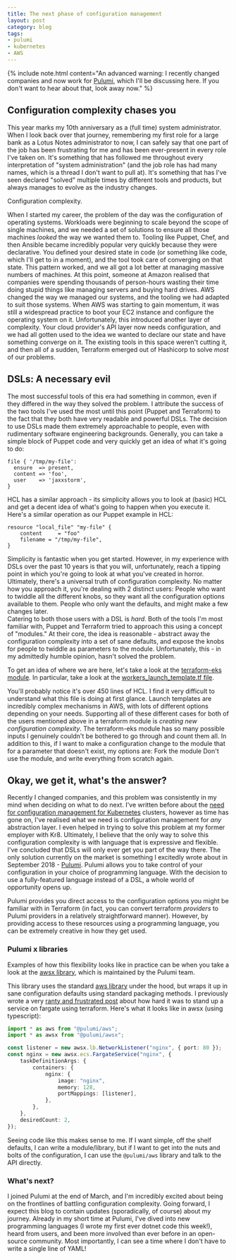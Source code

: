 ```yaml
---
title: The next phase of configuration management
layout: post
category: blog
tags:
- pulumi
- kubernetes
- AWS
---
```



{% include note.html content="An advanced warning: I recently changed companies and now work for [Pulumi](https://pulumi.com), which I'll be discussing here. If you don't want to hear about that, look away now." %}

## Configuration complexity chases you

This year marks my 10th anniversary as a (full time) system administrator. When I look back over that journey, remembering my first role for a large bank as a Lotus Notes administrator to now, I can safely say that one part of the job has been frustrating for me and has been ever-present in every role I've taken on. It's something that has followed me throughout every interpretation of "system administration" (and the job role has had many names, which is a thread I don't want to pull at). It's something that has I've seen declared "solved" multiple times by different tools and products, but always manages to evolve as the industry changes.

Configuration complexity.

When I started my career, the problem of the day was the configuration of operating systems. Workloads were beginning to scale beyond the scope of single machines, and we needed a set of solutions to ensure all those machines _looked_ the way we wanted them to. Tooling like Puppet, Chef, and then Ansible became incredibly popular very quickly because they were declarative. You defined your desired state in code (or something like code, which I'll get to in a moment), and the tool took care of converging on that state. This pattern worked, and we all got a lot better at managing massive numbers of machines.
At this point, someone at Amazon realised that companies were spending thousands of person-hours wasting their time doing stupid things like managing servers and buying hard drives. AWS changed the way we managed our systems, and the tooling we had adapted to suit those systems. When AWS was starting to gain momentum, it was still a widespread practice to boot your EC2 instance and configure the operating system on it.
Unfortunately, this introduced another layer of complexity. Your cloud provider's API layer now needs configuration, and we had all gotten used to the idea we wanted to declare our state and have something converge on it. The existing tools in this space weren't cutting it, and then all of a sudden, Terraform emerged out of Hashicorp to solve _most_ of our problems.

## DSLs: A necessary evil

The most successful tools of this era had something in common, even if they differed in the way they solved the problem. I attribute the success of the two tools I've used the most until this point (Puppet and Terraform) to the fact that they both have very readable and powerful DSLs. The decision to use DSLs made them extremely approachable to people, even with rudimentary software engineering backgrounds. Generally, you can take a simple block of Puppet code and very quickly get an idea of what it's going to do:

```puppet
file { '/tmp/my-file':
  ensure  => present,
  content => 'foo',
  user    => 'jaxxstorm',
}
```

HCL has a similar approach - its simplicity allows you to look at (basic) HCL and get a decent idea of what's going to happen when you execute it. Here's a similar operation as our Puppet example in HCL:

```hcl
resource "local_file" "my-file" {
    content     = "foo"
    filename = "/tmp/my-file",
}
```

Simplicity is fantastic when you get started. However, in my experience with DSLs over the past 10 years is that you will, unfortunately, reach a tipping point in which you're going to look at what you've created in horror. 
Ultimately, there's a universal truth of configuration complexity. No matter how you approach it, you're dealing with 2 distinct users:
People who want to twiddle all the different knobs, so they want all the configuration options available to them.
People who only want the defaults, and might make a few changes later.  
Catering to both those users with a DSL is _hard_. Both of the tools I'm most familiar with, Puppet and Terraform tried to approach this using a concept of "modules." At their core, the idea is reasonable - abstract away the configuration complexity into a set of sane defaults, and expose the knobs for people to twiddle as parameters to the module. Unfortunately, this - in my admittedly humble opinion, hasn't solved the problem. 

To get an idea of where we are here, let's take a look at the [terraform-eks module](https://github.com/terraform-aws-modules/terraform-aws-eks). In particular, take a look at the [workers_launch_template.tf file](https://github.com/terraform-aws-modules/terraform-aws-eks/blob/master/workers_launch_template.tf).

You'll probably notice it's over 450 lines of HCL. I find it very difficult to understand what this file is doing at first glance. Launch templates are incredibly complex mechanisms in AWS, with lots of different options depending on your needs. Supporting all of these different cases for both of the users mentioned above in a terraform module is _creating new configuration complexity_. The terraform-eks module has so many possible inputs I genuinely couldn't be bothered to go through and count them all. In addition to this, if I want to make a configuration change to the module that for a parameter that doesn't exist, my options are:
Fork the module
Don't use the module, and write everything from scratch again.

## Okay, we get it, what's the answer?

Recently I changed companies, and this problem was consistently in my mind when deciding on what to do next. I've written before about the [need for configuration management for Kubernetes](https://leebriggs.co.uk/blog/2018/05/08/kubernetes-config-mgmt.html) clusters, however as time has gone on, I've realised what we need is configuration management for _any_ abstraction layer. I even helped in trying to solve this problem at my former employer with Kr8.
Ultimately, I believe that the only way to solve this configuration complexity is with language that is expressive and flexible. I've concluded that DSLs will only ever get you part of the way there.
The only solution currently on the market is something I excitedly wrote about in September 2018 - [Pulumi](https://www.pulumi.com/).
Pulumi allows you to take control of your configuration in your choice of programming language. With the decision to use a fully-featured language instead of a DSL, a whole world of opportunity opens up. 

Pulumi provides you direct access to the configuration options you might be familiar with in Terraform (in fact, you can convert terraform _providers_ to Pulumi providers in a relatively straightforward manner). However, by providing access to these resources using a programming language, you can be extremely creative in how they get used.

### Pulumi x libraries

Examples of how this flexibility looks like in practice can be when you take a look at the [awsx library](https://github.com/pulumi/pulumi-awsx), which is maintained by the Pulumi team.

This library uses the standard [aws library](https://github.com/pulumi/pulumi-aws) under the hood, but wraps it up in sane configuration defaults using standard packaging methods. I previously wrote a very [ranty and frustrated post](https://leebriggs.co.uk/blog/2019/04/13/the-fargate-illusion.html) about how hard it was to stand up a service on fargate using terraform. Here's what it looks like in awsx (using typescript):

```typescript
import * as aws from "@pulumi/aws";
import * as awsx from "@pulumi/awsx";

const listener = new awsx.lb.NetworkListener("nginx", { port: 80 });
const nginx = new awsx.ecs.FargateService("nginx", {
    taskDefinitionArgs: {
        containers: {
            nginx: {
                image: "nginx",
                memory: 128,
                portMappings: [listener],
            },
        },
    },
    desiredCount: 2,
});
```

Seeing code like this makes sense to me. If I want simple, off the shelf defaults, I can write a module/library, but if I want to get into the nuts and bolts of the configuration, I can use the `@pulumi/aws` library and talk to the API directly. 

### What's next?

I joined Pulumi at the end of March, and I'm incredibly excited about being on the frontlines of battling configuration complexity. Going forward, I expect this blog to contain updates (sporadically, of course) about my journey. Already in my short time at Pulumi, I've dived into new programming languages (I wrote my first ever dotnet code this week!), heard from users, and been more involved than ever before in an open-source community. Most importantly, I can see a time where I don't have to write a single line of YAML!